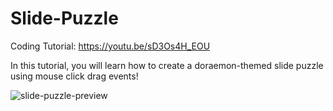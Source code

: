 # Slide-Puzzle
Coding Tutorial: https://youtu.be/sD3Os4H_EOU

In this tutorial, you will learn how to create a doraemon-themed slide puzzle using mouse click drag events!

![slide-puzzle-preview](https://user-images.githubusercontent.com/78777681/163032087-dd7f31fc-b3bb-43ba-baee-2ebbef28dd35.png)
